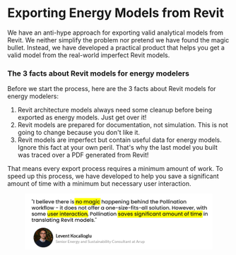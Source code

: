 # Exporting Energy Models from Revit

We have an anti-hype approach for exporting valid analytical models from Revit. We neither simplify the problem nor pretend we have found the magic bullet. Instead, we have developed a practical product that helps you get a valid model from the real-world imperfect Revit models.

### The 3 facts about Revit models for energy modelers

Before we start the process, here are the 3 facts about Revit models for energy modelers:

1. Revit architecture models always need some cleanup before being exported as energy models. Just get over it!
2. Revit models are prepared for documentation, not simulation. This is not going to change because you don't like it.
3. Revit models are imperfect but contain useful data for energy models. Ignore this fact at your own peril. That's why the last model you built was traced over a PDF generated from Revit!

That means every export process requires a minimum amount of work. To speed up this process, we have developed to help you save a significant amount of time with a minimum but necessary user interaction.

<figure><img src="../../.gitbook/assets/image (2) (1) (1).png" alt="" width="563"><figcaption></figcaption></figure>
